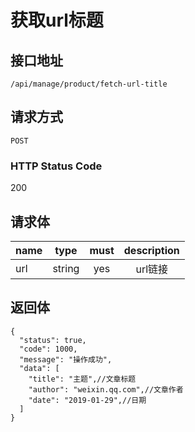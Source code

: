 # 获取url标题

## 接口地址

`/api/manage/product/fetch-url-title`

## 请求方式

`POST`

### HTTP Status Code

200

## 请求体

| name     | type     | must     | description |
|----------|:--------:|:--------:|:--------:|
| url   | string   | yes     | url链接 |


## 返回体

```json5
{
  "status": true,
  "code": 1000,
  "message": "操作成功",
  "data": [
    "title": "主题",//文章标题
    "author": "weixin.qq.com",//文章作者
    "date": "2019-01-29",//日期
  ]
}
``` 

